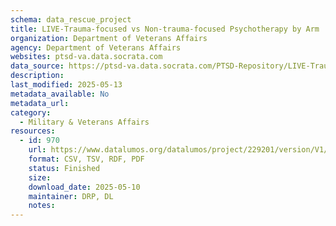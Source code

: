 ```yaml
---
schema: data_rescue_project 
title: LIVE-Trauma-focused vs Non-trauma-focused Psychotherapy by Arm
organization: Department of Veterans Affairs
agency: Department of Veterans Affairs
websites: ptsd-va.data.socrata.com
data_source: https://ptsd-va.data.socrata.com/PTSD-Repository/LIVE-Trauma-focused-vs-Non-trauma-focused-Psychoth/5g6e-qnnx
description: 
last_modified: 2025-05-13
metadata_available: No
metadata_url: 
category:
  - Military & Veterans Affairs 
resources:
  - id: 970
    url: https://www.datalumos.org/datalumos/project/229201/version/V1/view
    format: CSV, TSV, RDF, PDF
    status: Finished
    size: 
    download_date: 2025-05-10
    maintainer: DRP, DL
    notes: 
---
```

